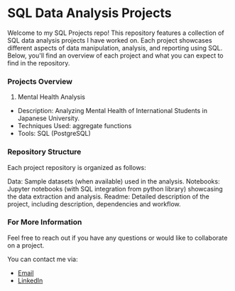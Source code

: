# SQL Data Analysis Projects

Welcome to my SQL Projects repo! This repository features a collection of SQL data analysis projects I have worked on. Each project showcases different aspects of data manipulation, analysis, and reporting using SQL. Below, you'll find an overview of each project and what you can expect to find in the repository.

### Projects Overview

1. Mental Health Analysis

- Description: Analyzing Mental Health of International Students in Japanese University.
- Techniques Used: aggregate functions
- Tools: SQL (PostgreSQL)


### Repository Structure

Each project repository is organized as follows:

Data: Sample datasets (when available) used in the analysis.
Notebooks: Jupyter notebooks (with SQL integration from python library) showcasing the data extraction and analysis.
Readme: Detailed description of the project, including description, dependencies and workflow.

### For More Information
Feel free to reach out if you have any questions or would like to collaborate on a project. 

You can contact me via:

- [Email](bsilackkeya21@gmail.com)
- [LinkedIn](https://www.linkedin.com/in/ilackkeya/)
